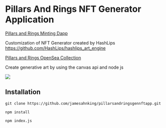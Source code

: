 # Pillars And Rings NFT Generator Application

[Pillars and Rings Minting Dapp](https://subtlemint.io/)

Customization of NFT Generator created by HashLips https://github.com/HashLips/hashlips_art_engine

[Pillars and Rings OpenSea Collection](https://opensea.io/collection/pillars-and-rings)


Create generative art by using the canvas api and node js

![](https://github.com/jamesahnking/pillarsandringsgennftapp/blob/main/src/preview.png)

## Installation

```
git clone https://github.com/jamesahnking/pillarsandringsgennftapp.git

npm install
```

```
npm index.js

```
